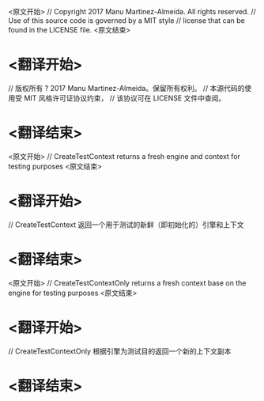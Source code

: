 
<原文开始>
// Copyright 2017 Manu Martinez-Almeida. All rights reserved.
// Use of this source code is governed by a MIT style
// license that can be found in the LICENSE file.
<原文结束>

# <翻译开始>
// 版权所有 ? 2017 Manu Martinez-Almeida。保留所有权利。
// 本源代码的使用受 MIT 风格许可证协议约束，
// 该协议可在 LICENSE 文件中查阅。
# <翻译结束>


<原文开始>
// CreateTestContext returns a fresh engine and context for testing purposes
<原文结束>

# <翻译开始>
// CreateTestContext 返回一个用于测试的新鲜（即初始化的）引擎和上下文
# <翻译结束>


<原文开始>
// CreateTestContextOnly returns a fresh context base on the engine for testing purposes
<原文结束>

# <翻译开始>
// CreateTestContextOnly 根据引擎为测试目的返回一个新的上下文副本
# <翻译结束>

